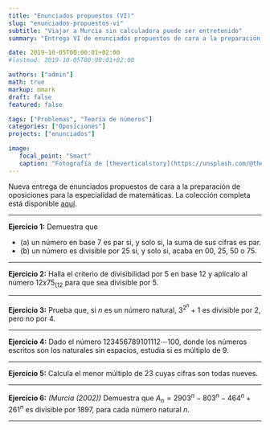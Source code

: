 ```yaml
---
title: "Enunciados propuestos (VI)"
slug: "enunciados-propuestos-vi"
subtitle: "Viajar a Murcia sin calculadora puede ser entretenido"
summary: "Entrega VI de enunciados propuestos de cara a la preparación de oposiciones en la especialidad de matemáticas."

date: 2019-10-05T00:00:01+02:00
#lastmod: 2019-10-05T00:00:01+02:00

authors: ["admin"]
math: true
markup: mmark
draft: false
featured: false

tags: ["Problemas", "Teoría de números"]
categories: ["Oposiciones"]
projects: ["enunciados"]

image:
   focal_point: "Smart"
   caption: "Fotografía de [theverticalstory](https://unsplash.com/@theverticalstory), disponible en [Unsplash](https://unsplash.com/photos/LjkEdYv55bA)."
---
```


Nueva entrega de enunciados propuestos de cara a la preparación de oposiciones para la especialidad de matemáticas. La colección completa está disponible [aquí](/courses/enunciados/).

---

**Ejercicio 1:** Demuestra que

- (a) un número en base $7$ es par si, y solo si, la suma de sus cifras es par.
- (b) un número es divisible por $25$ si, y solo si, acaba en $00$, $25$, $50$ o $75$.

---

**Ejercicio 2:** Halla el criterio de divisibilidad por $5$ en base $12$ y aplícalo al número $12x75_{(12}$ para que sea divisible por $5$.

---

**Ejercicio 3:** Prueba que, si $n$ es un número natural, $3^{2 ^ n}+1$ es divisible por $2$, pero no por $4$.

---

**Ejercicio 4:** Dado el número $123456789101112\cdots100$, donde los números escritos son los naturales sin espacios, estudia si es múltiplo de $9$.

---

**Ejercicio 5:** Calcula el menor múltiplo de $23$ cuyas cifras son todas nueves.

---

**Ejercicio 6:** *(Murcia (2002))* Demuestra que $A_n = 2903^n - 803^n - 464^n + 261^n$ es divisible por $1897$, para cada número natural $n$.

---
